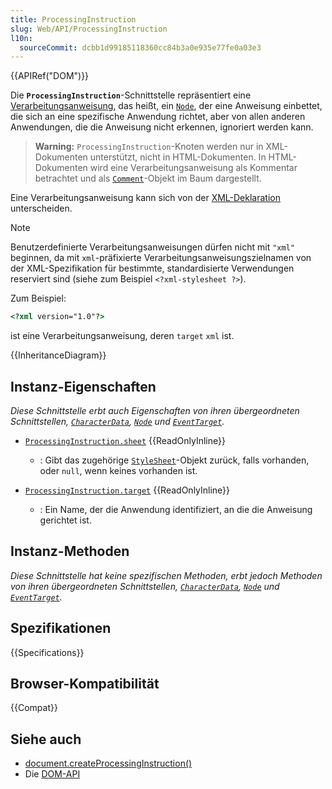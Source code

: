 ```yaml
---
title: ProcessingInstruction
slug: Web/API/ProcessingInstruction
l10n:
  sourceCommit: dcbb1d99185118360cc84b3a0e935e77fe0a03e3
---
```


{{APIRef("DOM")}}

Die **`ProcessingInstruction`**-Schnittstelle repräsentiert eine [Verarbeitungsanweisung](https://www.w3.org/TR/xml/#sec-pi), das heißt, ein [`Node`](/de/docs/Web/API/Node), der eine Anweisung einbettet, die sich an eine spezifische Anwendung richtet, aber von allen anderen Anwendungen, die die Anweisung nicht erkennen, ignoriert werden kann.

> **Warning:** `ProcessingInstruction`-Knoten werden nur in XML-Dokumenten unterstützt, nicht in HTML-Dokumenten. In HTML-Dokumenten wird eine Verarbeitungsanweisung als Kommentar betrachtet und als [`Comment`](/de/docs/Web/API/Comment)-Objekt im Baum dargestellt.

Eine Verarbeitungsanweisung kann sich von der [XML-Deklaration](/de/docs/Web/XML/XML_introduction#xml_declaration) unterscheiden.

> [!NOTE]
> Benutzerdefinierte Verarbeitungsanweisungen dürfen nicht mit `"xml"` beginnen, da mit `xml`-präfixierte Verarbeitungsanweisungszielnamen von der XML-Spezifikation für bestimmte, standardisierte Verwendungen reserviert sind (siehe zum Beispiel `<?xml-stylesheet ?>`).

Zum Beispiel:

```html
<?xml version="1.0"?>
```

ist eine Verarbeitungsanweisung, deren `target` `xml` ist.

{{InheritanceDiagram}}

## Instanz-Eigenschaften

_Diese Schnittstelle erbt auch Eigenschaften von ihren übergeordneten Schnittstellen, [`CharacterData`](/de/docs/Web/API/CharacterData), [`Node`](/de/docs/Web/API/Node) und [`EventTarget`](/de/docs/Web/API/EventTarget)._

- [`ProcessingInstruction.sheet`](/de/docs/Web/API/ProcessingInstruction/sheet) {{ReadOnlyInline}}

  - : Gibt das zugehörige [`StyleSheet`](/de/docs/Web/API/StyleSheet)-Objekt zurück, falls vorhanden, oder `null`, wenn keines vorhanden ist.

- [`ProcessingInstruction.target`](/de/docs/Web/API/ProcessingInstruction/target) {{ReadOnlyInline}}
  - : Ein Name, der die Anwendung identifiziert, an die die Anweisung gerichtet ist.

## Instanz-Methoden

_Diese Schnittstelle hat keine spezifischen Methoden, erbt jedoch Methoden von ihren übergeordneten Schnittstellen, [`CharacterData`](/de/docs/Web/API/CharacterData), [`Node`](/de/docs/Web/API/Node) und [`EventTarget`](/de/docs/Web/API/EventTarget)._

## Spezifikationen

{{Specifications}}

## Browser-Kompatibilität

{{Compat}}

## Siehe auch

- [document.createProcessingInstruction()](/de/docs/Web/API/Document/createProcessingInstruction)
- Die [DOM-API](/de/docs/Web/API/Document_Object_Model)
